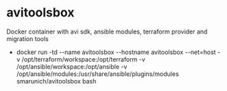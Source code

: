 # avitoolsbox
Docker container with avi sdk, ansible modules, terraform provider and migration tools
- docker run -td --name avitoolsbox --hostname avitoolsbox --net=host -v /opt/terraform/workspace:/opt/terraform -v /opt/ansible/workspace:/opt/ansible -v /opt/ansible/modules:/usr/share/ansible/plugins/modules smarunich/avitoolsbox bash
